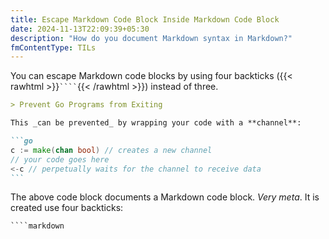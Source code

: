 ```yaml
---
title: Escape Markdown Code Block Inside Markdown Code Block
date: 2024-11-13T22:09:39+05:30
description: "How do you document Markdown syntax in Markdown?"
fmContentType: TILs
---
```


You can escape Markdown code blocks by using four backticks ({{< rawhtml >}}<code>````</code>{{< /rawhtml >}}) instead of three.

````markdown
> Prevent Go Programs from Exiting

This _can be prevented_ by wrapping your code with a **channel**:

```go
c := make(chan bool) // creates a new channel
// your code goes here
<-c // perpetually waits for the channel to receive data
```
````

The above code block documents a Markdown code block. _Very meta_. It is created use four backticks:

```text
````markdown
```
